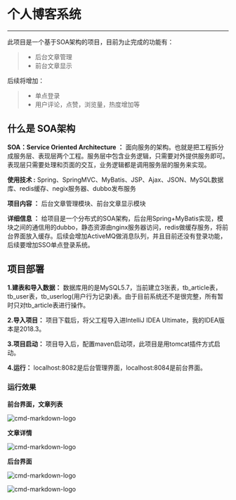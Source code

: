 # 个人博客系统

------

此项目是一个基于SOA架构的项目，目前为止完成的功能有：

> * 后台文章管理
> * 前台文章显示

后续将增加：

> * 单点登录
> * 用户评论，点赞，浏览量，热度增加等

## 什么是 SOA架构

**SOA：Service Oriented Architecture ：** 面向服务的架构。也就是把工程拆分成服务层、表现层两个工程。服务层中包含业务逻辑，只需要对外提供服务即可。表现层只需要处理和页面的交互，业务逻辑都是调用服务层的服务来实现。

**使用技术 :** Spring、SpringMVC、MyBatis、JSP、Ajax、JSON、MySQL数据库、redis缓存、negix服务器、dubbo发布服务

**项目内容 ：** 后台文章管理模块、前台文章显示模块

**详细信息 ：** 给项目是一个分布式的SOA架构，后台用Spring+MyBatis实现，模块之间的通信用的dubbo，静态资源由nginx服务器访问，redis做缓存服务，将前台界面放入缓存。后续会增加ActiveMQ做消息队列，并且目前还没有登录功能，后续要增加SSO单点登录系统。

## 项目部署

**1.建表和导入数据：** 数据库用的是MySQL5.7，当前建立3张表，tb_article表，tb_user表，tb_userlog(用户行为记录)表。由于目前系统还不是很完整，所有暂时只对tb_article表进行操作。

**2.导入项目：** 项目下载后，将父工程导入进IntelliJ IDEA Ultimate，我的IDEA版本是2018.3。

**3.项目启动：** 项目导入后，配置maven启动项，此项目是用tomcat插件方式启动。

**4.运行：** localhost:8082是后台管理界面，localhost:8084是前台界面。

### 运行效果

**前台界面，文章列表**

![cmd-markdown-logo](http://wx4.sinaimg.cn/large/85b66755gy1fycj727h2rj21gr0rjwi5.jpg)

**文章详情**

![cmd-markdown-logo](http://wx4.sinaimg.cn/large/85b66755gy1fycj727h2rj21gr0rjwi5.jpg)

**后台界面**

![cmd-markdown-logo](http://wx2.sinaimg.cn/large/85b66755gy1fycj8ayl78j21gs0p2q7s.jpg)

![cmd-markdown-logo](http://wx3.sinaimg.cn/large/85b66755gy1fycj8g17fbj21gv0ozdhr.jpg)
